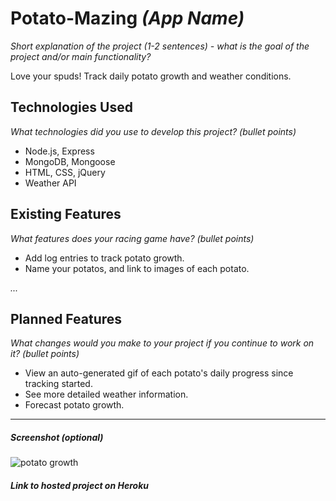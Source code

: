 # Potato-Mazing *(App Name)*

*Short explanation of the project (1-2 sentences) - what is the goal of the project and/or main functionality?*

Love your spuds! Track daily potato growth and weather conditions.

## Technologies Used

*What technologies did you use to develop this project? (bullet points)*

* Node.js, Express
* MongoDB, Mongoose
* HTML, CSS, jQuery
* Weather API

## Existing Features

*What features does your racing game have? (bullet points)*

* Add log entries to track potato growth.
* Name your potatos, and link to images of each potato.

*...*


## Planned Features

*What changes would you make to your project if you continue to work on it? (bullet points)*

* View an auto-generated gif of each potato's daily progress since tracking started.  
* See more detailed weather information.  
* Forecast potato growth.  

---

##### Screenshot (optional)

![potato growth](http://www.potato2008.org/images/stages.gif)

##### Link to hosted project on Heroku
